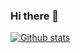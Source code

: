 ### Hi there 👋

[![Github stats](https://github-readme-stats.vercel.app/api?username=faizsiddiqui)](https://github.com/faizsiddiqui)

<!--
**faizsiddiqui/faizsiddiqui** is a ✨ _special_ ✨ repository because its `README.md` (this file) appears on your GitHub profile.

Here are some ideas to get you started:

- 🔭 I’m currently working on ...
- 🌱 I’m currently learning ...
- 👯 I’m looking to collaborate on ...
- 🤔 I’m looking for help with ...
- 💬 Ask me about ...
- 📫 How to reach me: ...
- 😄 Pronouns: ...
- ⚡ Fun fact: ...
-->
